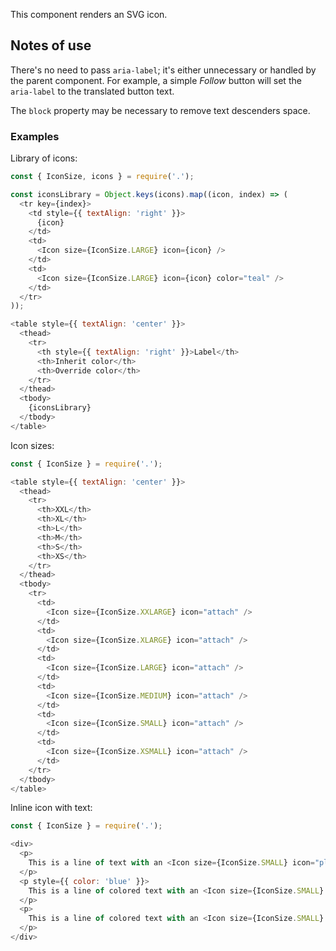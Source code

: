 This component renders an SVG icon.

## Notes of use

There's no need to pass `aria-label`; it's either unnecessary or handled by the parent component. For example, a simple *Follow* button will set the `aria-label` to the translated button text.

The `block` property may be necessary to remove text descenders space.

### Examples

Library of icons:

```js
const { IconSize, icons } = require('.');

const iconsLibrary = Object.keys(icons).map((icon, index) => (
  <tr key={index}>
    <td style={{ textAlign: 'right' }}>
      {icon}
    </td>
    <td>
      <Icon size={IconSize.LARGE} icon={icon} />
    </td>
    <td>
      <Icon size={IconSize.LARGE} icon={icon} color="teal" />
    </td>
  </tr>
));

<table style={{ textAlign: 'center' }}>
  <thead>
    <tr>
      <th style={{ textAlign: 'right' }}>Label</th>
      <th>Inherit color</th>
      <th>Override color</th>
    </tr>
  </thead>
  <tbody>
    {iconsLibrary}
  </tbody>
</table>
```

Icon sizes:

```js
const { IconSize } = require('.');

<table style={{ textAlign: 'center' }}>
  <thead>
    <tr>
      <th>XXL</th>
      <th>XL</th>
      <th>L</th>
      <th>M</th>
      <th>S</th>
      <th>XS</th>
    </tr>
  </thead>
  <tbody>
    <tr>
      <td>
        <Icon size={IconSize.XXLARGE} icon="attach" />
      </td>
      <td>
        <Icon size={IconSize.XLARGE} icon="attach" />
      </td>
      <td>
        <Icon size={IconSize.LARGE} icon="attach" />
      </td>
      <td>
        <Icon size={IconSize.MEDIUM} icon="attach" />
      </td>
      <td>
        <Icon size={IconSize.SMALL} icon="attach" />
      </td>
      <td>
        <Icon size={IconSize.XSMALL} icon="attach" />
      </td>
    </tr>
  </tbody>
</table>
```

Inline icon with text:

```js
const { IconSize } = require('.');

<div>
  <p>
    This is a line of text with an <Icon size={IconSize.SMALL} icon="plus" /> inline icon.
  </p>
  <p style={{ color: 'blue' }}>
    This is a line of colored text with an <Icon size={IconSize.SMALL} icon="plus" /> inline icon.
  </p>
  <p>
    This is a line of colored text with an <Icon size={IconSize.SMALL} icon="plus" color="red" /> inline icon that overrides its color.
  </p>
</div>
```
